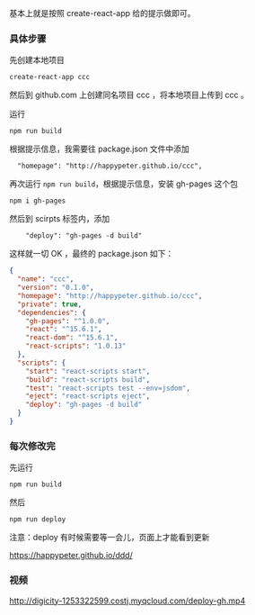 基本上就是按照 create-react-app 给的提示做即可。


### 具体步骤

先创建本地项目

```
create-react-app ccc
```

然后到 github.com 上创建同名项目 ccc ，将本地项目上传到 ccc 。


运行

```
npm run build
```

根据提示信息，我需要往 package.json 文件中添加

```
  "homepage": "http://happypeter.github.io/ccc",
```

再次运行 `npm run build`，根据提示信息，安装 gh-pages 这个包

```
npm i gh-pages
```


然后到 scirpts 标签内，添加

```
    "deploy": "gh-pages -d build"
```



这样就一切 OK ，最终的 package.json 如下：

```json
{
  "name": "ccc",
  "version": "0.1.0",
  "homepage": "http://happypeter.github.io/ccc",
  "private": true,
  "dependencies": {
    "gh-pages": "^1.0.0",
    "react": "^15.6.1",
    "react-dom": "^15.6.1",
    "react-scripts": "1.0.13"
  },
  "scripts": {
    "start": "react-scripts start",
    "build": "react-scripts build",
    "test": "react-scripts test --env=jsdom",
    "eject": "react-scripts eject",
    "deploy": "gh-pages -d build"
  }
}
```



### 每次修改完

先运行

```
npm run build
```

然后

```
npm run deploy
```

注意：deploy 有时候需要等一会儿，页面上才能看到更新

https://happypeter.github.io/ddd/


### 视频

http://digicity-1253322599.costj.myqcloud.com/deploy-gh.mp4
